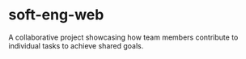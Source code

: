 # soft-eng-web
A collaborative project showcasing how team members contribute to individual tasks to achieve shared goals.
